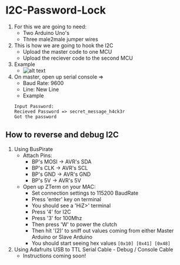 # I2C-Password-Lock
1. For this we are going to need:
	- Two Arduino Uno's
	- Three male2male jumper wires
2. This is how we are going to hook the I2C
	- Upload the master code to one MCU
	- Upload the reciever code to the second MCU
3. Example
	- ![alt text](https://www.arduino.cc/en/uploads/Tutorial/Master_Sender_bb.png)
4. On master, open up serial console =>
	- Baud Rate: 9600
	- Line: New Line
	- Example
	```
	Input Password: 
	Recieved Password => secret_message_h4ck3r
	Got the password
	```

## How to reverse and debug I2C
1. Using BusPirate
	- Attach Pins:
		-  BP's MOSI   ->    AVR's SDA
		-  BP's CLK    ->    AVR's SCL
		-  BP's GND    ->    AVR's GND
		-  BP's 5V     ->    AVR's 5V
	- Open up ZTerm on your MAC:
		- Set connection settings to 115200 BaudRate
		- Press 'enter' key on terminal
		- You should see a 'HiZ>' terminal
		- Press '4' for I2C
		- Press '3' for 100Mhz
		- Then press 'W' to power the clutch
		- Then hit '(2)' to sniff out values coming from either Master Arduino or Slave Arduino
		- You should start seeing hex values `[0x10] [0x41] [0x48]`
2. Using Adafruits USB to TTL Serial Cable - Debug / Console Cable
	- Instructions coming soon!
